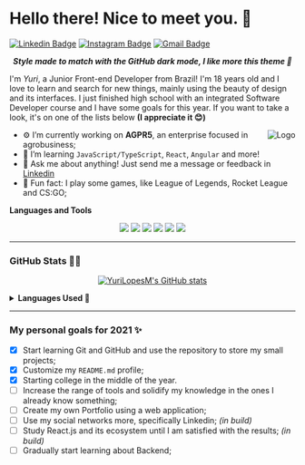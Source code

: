 # Hello there! Nice to meet you. 👋

[![Linkedin Badge](https://img.shields.io/badge/-LinkedIn-282A36?style=flat-square&logo=Linkedin&logoColor=F56B91&link=https://www.linkedin.com/in/yuri-lopes-machado-170023198/)](https://www.linkedin.com/in/yuri-lopes-machado-170023198/)
[![Instagram Badge](https://img.shields.io/badge/-Instagram-282A36?style=flat-square&logo=Instagram&logoColor=F56B91&link=https://www.instagram.com/yurilopesm)](https://www.instagram.com/yurilopesm)
[![Gmail Badge](https://img.shields.io/badge/-Gmail-282A36?style=flat-square&logo=Gmail&logoColor=F56B91&link=mailto:yurilopesmachado@hotmail.com)](mailto:yurilopesmachado@hotmail.com)

<div align="center">
    
__*Style made to match with the GitHub dark mode, I like more this theme :crescent_moon:*__

</div>

I'm _Yuri_, a Junior Front-end Developer from Brazil! I'm 18 years old and I love to learn and search for new things, mainly using the beauty of design and its interfaces. I just finished high school with an integrated Software Developer course and I have some goals for this year. If you want to take a look, it's on one of the lists below **(I appreciate it 😊)**

<img align="right" src="https://i.ibb.co/x7d4DBt/Asset-1.png" alt="Logo" border="0">

- ⚙️ I’m currently working on **AGPR5**, an enterprise focused in agrobusiness;
- 📖 I’m learning `JavaScript/TypeScript`, `React`, `Angular` and more!
- 💬 Ask me about anything! Just send me a message or feedback in [Linkedin](https://www.linkedin.com/in/yuri-lopes-machado-170023198/)
- 👾 Fun fact: I play some games, like League of Legends, Rocket League and CS:GO;

**Languages and Tools**
<div align="center">
    <img src="https://img.shields.io/badge/React-282A36?style=for-the-badge&logo=react&logoColor=F56B91" />
    <img src="https://img.shields.io/badge/Angular-282A36?style=for-the-badge&logo=angular&logoColor=F56B91" />
    <img src="https://img.shields.io/badge/TypeScript-282A36?style=for-the-badge&logo=typescript&logoColor=F56B91" />
    <img src="https://img.shields.io/badge/JavaScript-282A36?style=for-the-badge&logo=javascript&logoColor=F56B91" />
    <img src="https://img.shields.io/badge/HTML5-282A36?style=for-the-badge&logo=html5&logoColor=F56B91" />
    <img src="https://img.shields.io/badge/CSS3-282A36?style=for-the-badge&logo=css3&logoColor=F56B91" />
</div>

---
### GitHub Stats 👨‍💻

<span align="center">

[![YuriLopesM's GitHub stats](https://github-readme-stats.vercel.app/api?username=YuriLopesM&theme=dracula&hide_border=true)](https://github.com/anuraghazra/github-readme-stats)

</span>

<details>
    <summary><strong>Languages Used 🧙 </strong></summary>
    <p align="center">
        <img src="https://github-readme-stats.vercel.app/api/top-langs/?username=YuriLopesM&theme=dracula&hide_border=true">
    </p>
</details>

---
### My personal goals for 2021 ✨

- [x] Start learning Git and GitHub and use the repository to store my small projects;
- [x] Customize my `README.md` profile;
- [x] Starting college in the middle of the year.
- [ ] Increase the range of tools and solidify my knowledge in the ones I already know something;
- [ ] Create my own Portfolio using a web application;
- [ ] Use my social networks more, specifically Linkedin; *(in build)*
- [ ] Study React.js and its ecosystem until I am satisfied with the results; *(in build)*
- [ ] Gradually start learning about Backend;
